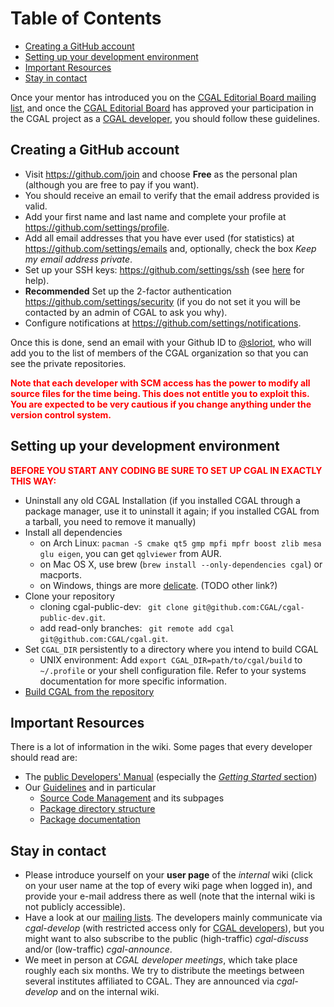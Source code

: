 <!--TOC-->

# Table of Contents
* [Creating a GitHub account](#creating-a-github-account)
* [Setting up your development environment](#setting-up-your-development-environment)
* [Important Resources](#important-resources)
* [Stay in contact](#stay-in-contact)

<!--TOC-->

Once your mentor has introduced you on the [CGAL Editorial Board mailing list](Mailing-Lists), and once the [CGAL Editorial Board](https://www.cgal.org/people.html) has approved your participation in the CGAL project as a [CGAL developer](https://www.cgal.org/project_rules.html#developers), you should follow these guidelines. 

## Creating a GitHub account

-   Visit <https://github.com/join> and choose **Free** as the
    personal plan (although you are free to pay if you want).
-   You should receive an email to verify that the email address
    provided is valid.
-   Add your first name and last name and complete your profile at
    <https://github.com/settings/profile>.
-   Add all email addresses that you have ever used (for statistics) at
    <https://github.com/settings/emails> and, optionally, check the box
    *Keep my email address private*.
-   Set up your SSH keys: <https://github.com/settings/ssh> (see
    [here](http://help.github.com/key-setup-redirect) for help).
-   **Recommended** Set up the 2-factor authentication
    <https://github.com/settings/security> (if you do not set it you will
    be contacted by an admin of CGAL to ask you why).
-   Configure notifications at
    <https://github.com/settings/notifications>.

Once this is done, send an email with your Github ID to [@sloriot](https://github.com/sloriot), who will
add you to the list of members of the CGAL organization so that you can
see the private repositories.

**<span style="color:red">Note that each developer with SCM access has
the power to modify all source files for the time being. This does not
entitle you to exploit this. You are expected to be very cautious if you
change anything under the version control system.</span>**

## Setting up your development environment


**<span style="color: red; ">BEFORE YOU START ANY CODING BE SURE TO SET
UP CGAL IN EXACTLY THIS WAY:</span>**

- Uninstall any old CGAL Installation (if you installed CGAL through a package manager, use it to uninstall it again; if you installed CGAL from a tarball, you need to remove it manually)
- Install all dependencies
  - on Arch Linux: `pacman -S cmake qt5 gmp mpfi mpfr boost zlib mesa glu eigen`, you can get `qglviewer` from AUR.
  - on Mac OS X, use brew (`brew install --only-dependencies cgal`) or macports.
  - on Windows, things are more [delicate](https://www.cgal.org/windows_installation.html). (TODO other link?)
- Clone your repository
  - cloning cgal-public-dev: ` git clone git@github.com:CGAL/cgal-public-dev.git`.
  - add read-only branches: ` git remote add cgal git@github.com:CGAL/cgal.git`.
- Set `CGAL_DIR` persistently to a directory where you intend to build CGAL
  - UNIX environment: Add `export CGAL_DIR=path/to/cgal/build` to `~/.profile` or your shell configuration file. Refer to your systems documentation for more specific information.
- [Build CGAL from the repository](Branch-Build#using-a-single-version-of-cgal)

## Important Resources


There is a lot of information in the wiki. Some pages that every
developer should read are:

-   The [public Developers' Manual](https://doc.cgal.org/latest/Manual/dev_manual.html)
    (especially the [*Getting Started* section](https://doc.cgal.org/latest/Manual/general_intro.html))
-   Our [Guidelines](Guidelines) and in particular
    - [Source Code Management](Source-Code-Management-with-Git) and
    its subpages 
    - [Package directory structure](Directory-Structure-for-Packages)
    - [Package documentation](Documentation-Guidelines)

## Stay in contact

-   Please introduce yourself on your **user page** of the *internal* wiki (click on your user
    name at the top of every wiki page when logged in), and provide your
    e-mail address there as well (note that the internal wiki is not
    publicly accessible).
-   Have a look at our [mailing lists](Mailing-Lists). The
    developers mainly communicate via *cgal-develop* (with restricted
    access only for [CGAL developers](https://www.cgal.org/project_rules.html#developers)), but you might want to also
    subscribe to the public (high-traffic) *cgal-discuss* and/or
    (low-traffic) *cgal-announce*.
-   We meet in person at *CGAL developer meetings*, which take place roughly each six
    months. We try to distribute the meetings between several institutes
    affiliated to CGAL. They are announced via *cgal-develop* and on the internal
    wiki.
